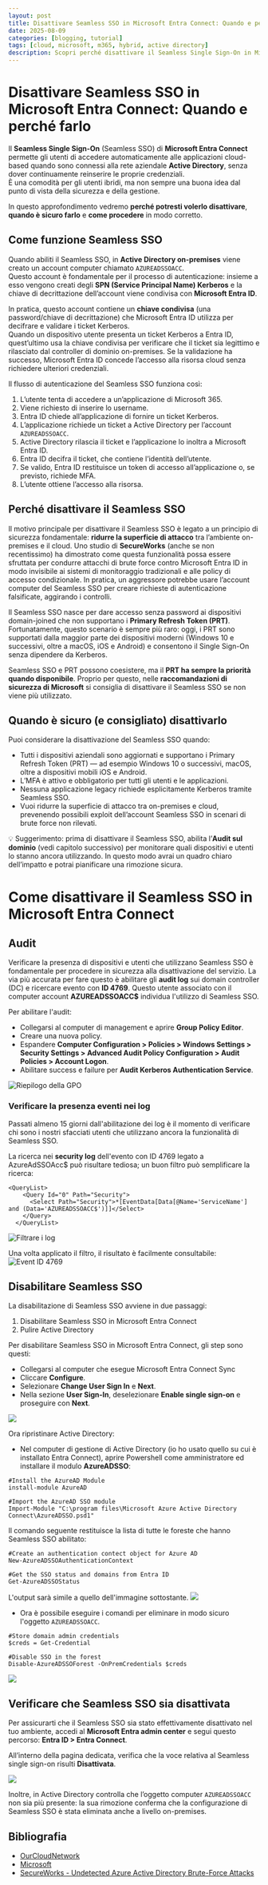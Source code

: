 ```yaml
---
layout: post
title: Disattivare Seamless SSO in Microsoft Entra Connect: Quando e perché farlo
date: 2025-08-09
categories: [blogging, tutorial]
tags: [cloud, microsoft, m365, hybrid, active directory]
description: Scopri perché disattivare il Seamless Single Sign-On in Microsoft Entra Connect può migliorare la sicurezza e quando è sicuro farlo, con guida passo-passo alla disattivazione.
---
```


# Disattivare Seamless SSO in Microsoft Entra Connect: Quando e perché farlo

Il **Seamless Single Sign-On** (Seamless SSO) di **Microsoft Entra Connect** permette gli utenti di accedere automaticamente alle applicazioni cloud-based quando sono connessi alla rete aziendale **Active Directory**, senza dover continuamente reinserire le proprie credenziali.  
È una comodità per gli utenti ibridi, ma non sempre una buona idea dal punto di vista della sicurezza e della gestione.

In questo approfondimento vedremo **perché potresti volerlo disattivare**, **quando è sicuro farlo** e **come procedere** in modo corretto.

## Come funzione Seamless SSO
Quando abiliti il Seamless SSO, in **Active Directory on-premises** viene creato un account computer chiamato `AZUREADSSOACC`.  
Questo account è fondamentale per il processo di autenticazione: insieme a esso vengono creati degli **SPN (Service Principal Name) Kerberos** e la chiave di decrittazione dell’account viene condivisa con **Microsoft Entra ID**.

In pratica, questo account contiene un **chiave condivisa** (una password/chiave di decrittazione) che Microsoft Entra ID utilizza per decifrare e validare i ticket Kerberos.  
Quando un dispositivo utente presenta un ticket Kerberos a Entra ID, quest’ultimo usa la chiave condivisa per verificare che il ticket sia legittimo e rilasciato dal controller di dominio on-premises. Se la validazione ha successo, Microsoft Entra ID concede l’accesso alla risorsa cloud senza richiedere ulteriori credenziali.

Il flusso di autenticazione del Seamless SSO funziona così:

1. L’utente tenta di accedere a un’applicazione di Microsoft 365.  
2. Viene richiesto di inserire lo username.  
3. Entra ID chiede all’applicazione di fornire un ticket Kerberos.  
4. L’applicazione richiede un ticket a Active Directory per l’account `AZUREADSSOACC`.  
5. Active Directory rilascia il ticket e l’applicazione lo inoltra a Microsoft Entra ID.  
6. Entra ID decifra il ticket, che contiene l’identità dell’utente.  
7. Se valido, Entra ID restituisce un token di accesso all’applicazione o, se previsto, richiede MFA.  
8. L’utente ottiene l’accesso alla risorsa.

## Perché disattivare il Seamless SSO
Il motivo principale per disattivare il Seamless SSO è legato a un principio di sicurezza fondamentale: **ridurre la superficie di attacco** tra l’ambiente on-premises e il cloud. Uno studio di **SecureWorks** (anche se non recentissimo) ha dimostrato come questa funzionalità possa essere sfruttata per condurre attacchi di brute force contro Microsoft Entra ID in modo invisibile ai sistemi di monitoraggio tradizionali e alle policy di accesso condizionale. In pratica, un aggressore potrebbe usare l’account computer del Seamless SSO per creare richieste di autenticazione falsificate, aggirando i controlli.

Il Seamless SSO nasce per dare accesso senza password ai dispositivi domain-joined che non supportano i **Primary Refresh Token (PRT)**. Fortunatamente, questo scenario è sempre più raro: oggi, i PRT sono supportati dalla maggior parte dei dispositivi moderni (Windows 10 e successivi, oltre a macOS, iOS e Android) e consentono il Single Sign-On senza dipendere da Kerberos.

Seamless SSO e PRT possono coesistere, ma il **PRT ha sempre la priorità quando disponibile**. Proprio per questo, nelle **raccomandazioni di sicurezza di Microsoft** si consiglia di disattivare il Seamless SSO se non viene più utilizzato.

## Quando è sicuro (e consigliato) disattivarlo

Puoi considerare la disattivazione del Seamless SSO quando:
- Tutti i dispositivi aziendali sono aggiornati e supportano i Primary Refresh Token (PRT) — ad esempio Windows 10 o successivi, macOS, oltre a dispositivi mobili iOS e Android.
- L’MFA è attivo e obbligatorio per tutti gli utenti e le applicazioni.
- Nessuna applicazione legacy richiede esplicitamente Kerberos tramite Seamless SSO.
- Vuoi ridurre la superficie di attacco tra on-premises e cloud, prevenendo possibili exploit dell’account Seamless SSO in scenari di brute force non rilevati.

💡 Suggerimento: prima di disattivare il Seamless SSO, abilita l’**Audit sul dominio** (vedi capitolo successivo) per monitorare quali dispositivi e utenti lo stanno ancora utilizzando. In questo modo avrai un quadro chiaro dell’impatto e potrai pianificare una rimozione sicura.

# Come disattivare il Seamless SSO in Microsoft Entra Connect
## Audit
Verificare la presenza di dispositivi e utenti che utilizzano Seamless SSO è fondamentale per procedere in sicurezza alla disattivazione del servizio. La via più accurata per fare questo è abilitare gli **audit log** sui domain controller (DC) e ricercare evento con **ID 4769**. Questo utente associato con il computer account **AZUREADSSOACC$** individua l'utilizzo di Seamless SSO.

Per abilitare l'audit:
- Collegarsi al computer di management e aprire **Group Policy Editor**.
- Creare una nuova policy.
- Espandere **Computer Configuration > Policies > Windows Settings > Security Settings > Advanced Audit Policy Configuration > Audit Policies > Account Logon**.
- Abilitare success e failure per **Audit Kerberos Authentication Service**.

![Riepilogo della GPO](/assets/2025-08-09/01.png) 

### Verificare la presenza eventi nei log
Passati almeno 15 giorni dall'abilitazione dei log è il momento di verificare chi sono i nostri sfacciati utenti che utilizzano ancora la funzionalità di Seamless SSO.

La ricerca nei **security log** dell'evento con ID 4769 legato a AzureAdSSOAcc$ può risultare tediosa; un buon filtro può semplificare la ricerca:

```
<QueryList>
    <Query Id="0" Path="Security">
      <Select Path="Security">*[EventData[Data[@Name='ServiceName'] and (Data='AZUREADSSOACC$')]]</Select>
    </Query>
  </QueryList>
```
![Filtrare i log](/assets/2025-08-09/02.png)

Una volta applicato il filtro, il risultato è facilmente consultabile:
![Event ID 4769](/assets/2025-08-09/03.png)

## Disabilitare Seamless SSO
La disabilitazione di Seamless SSO avviene in due passaggi:
1. Disabilitare Seamless SSO in Microsoft Entra Connect
2. Pulire Active Directory

Per disabilitare Seamless SSO in Microsoft Entra Connect, gli step sono questi:
- Collegarsi al computer che esegue Microsoft Entra Connect Sync
- Cliccare **Configure**.
- Selezionare **Change User Sign In** e **Next**.
- Nella sezione **User Sign-In**, deselezionare **Enable single sign-on** e proseguire con **Next**. 

![](/assets/2025-08-09/04.png)

Ora ripristinare Active Directory:
- Nel computer di gestione di Active Directory (io ho usato quello su cui è installato Entra Connect), aprire Powershell come amministratore ed installare il modulo **AzureADSSO**:

```
#Install the AzureAD Module
install-module AzureAD

#Import the AzureAD SSO module
Import-Module "C:\program files\Microsoft Azure Active Directory Connect\AzureADSSO.psd1"
```

Il comando seguente restituisce la lista di tutte le foreste che hanno Seamless SSO abilitato:

```
#Create an authentication contect object for Azure AD
New-AzureADSSOAuthenticationContext

#Get the SSO status and domains from Entra ID
Get-AzureADSSOStatus
```

L'output sarà simile a quello dell'immagine sottostante.
![](/assets/2025-08-09/05.png)

- Ora è possibile eseguire i comandi per eliminare in modo sicuro l'oggetto `AZUREADSSOACC`.

```
#Store domain admin credentials
$creds = Get-Credential

#Disable SSO in the forest
Disable-AzureADSSOForest -OnPremCredentials $creds
```
![](/assets/2025-08-09/06.png)

## Verificare che Seamless SSO sia disattivata
Per assicurarti che il Seamless SSO sia stato effettivamente disattivato nel tuo ambiente, accedi al **Microsoft Entra admin center** e segui questo percorso: **Entra ID > Entra Connect**. 

All’interno della pagina dedicata, verifica che la voce relativa al Seamless single sign-on risulti **Disattivata**.

![](/assets/2025-08-09/07.png)

Inoltre, in Active Directory controlla che l’oggetto computer `AZUREADSSOACC` non sia più presente: la sua rimozione conferma che la configurazione di Seamless SSO è stata eliminata anche a livello on-premises.

## Bibliografia
- [OurCloudNetwork](https://ourcloudnetwork.com/why-you-should-disable-seamless-sso-in-microsoft-entra-connect/)
- [Microsoft](https://learn.microsoft.com/en-us/entra/identity/hybrid/connect/tshoot-connect-sso)
- [SecureWorks - Undetected Azure Active Directory Brute-Force Attacks](https://www.secureworks.com/research/undetected-azure-active-directory-brute-force-attacks)